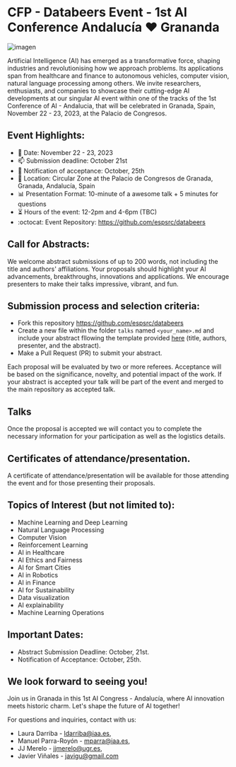 # CFP - Databeers Event - 1st AI Conference Andalucía :heart: Grananda

![imagen](https://github.com/espsrc/databeers/assets/22152978/392a6f83-c614-4358-9346-fe6d72328338)


Artificial Intelligence (AI) has emerged as a transformative force, shaping industries and revolutionising how we approach problems. Its applications span from healthcare and finance to autonomous vehicles, computer vision, natural language processing among others. We invite researchers, enthusiasts,  and companies to showcase their cutting-edge AI developments at our singular AI event within one of the tracks of the 1st Conference of AI - Andalucia, that will be celebrated in Granada, Spain, November 22 - 23, 2023, at the Palacio de Congresos.

## Event Highlights:
- :calendar: Date: November 22 - 23, 2023
- :mailbox: Submission deadline:  October 21st
- :high_brightness: Notification of acceptance: October, 25th
- :pushpin: Location: Circular Zone at the Palacio de Congresos de Granada, Granada, Andalucía, Spain
- :bar_chart: Presentation Format: 10-minute of a awesome talk + 5 minutes for questions
- :hourglass_flowing_sand: Hours of the event: 12-2pm and 4-6pm (TBC)
- :octocat: Event Repository: https://github.com/espsrc/databeers

## Call for Abstracts: 

We welcome abstract submissions of up to 200 words, not including the title and authors' affiliations. Your proposals should highlight your AI advancements, breakthroughs, innovations and applications. We encourage presenters to make their talks impressive, vibrant, and fun. 

## Submission process and selection criteria:

- Fork this repository https://github.com/espsrc/databeers
- Create a new file within the folder `talks` named `<your_name>.md` and include your abstract fllowing the template provided [here](talks/README.md) (title, authors, presenter, and the abstract).
- Make a Pull Request (PR) to submit your abstract.

Each proposal will be evaluated by two or more referees. Acceptance will be based on the significance, novelty, and potential impact of the work. If your abstract is accepted your talk will be part of the event and merged to the main repository as accepted talk.

## Talks
Once the proposal is accepted we will contact you to complete the necessary information for your participation as well as the logistics details.

##  Certificates of attendance/presentation.
A certificate of attendance/presentation will be available for those attending the event and for those presenting their proposals.


## Topics of Interest (but not limited to):

- Machine Learning and Deep Learning
- Natural Language Processing
- Computer Vision
- Reinforcement Learning
- AI in Healthcare
- AI Ethics and Fairness
- AI for Smart Cities
- AI in Robotics
- AI in Finance
- AI for Sustainability
- Data visualization
- AI explainability
- Machine Learning Operations


## Important Dates:

- Abstract Submission Deadline: October, 21st.
- Notification of Acceptance: October, 25th.

##  We look forward to seeing you!

Join us in Granada in this 1st AI Congress - Andalucía, where AI innovation meets historic charm. Let's shape the future of AI together!

For questions and inquiries, contact with us:
- Laura Darriba - ldarriba@iaa.es,
- Manuel Parra-Royón - mparra@iaa.es,
- JJ Merelo - jjmerelo@ugr.es,
- Javier Viñales - javigu@gmail.com 
